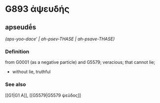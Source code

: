 # G893 ἀψευδής

## apseudḗs

_(aps-yoo-dace' | ah-psev-THASE | ah-psave-THASE)_

### Definition

from G0001 (as a negative particle) and G5579; veracious; that cannot lie; 

- without lie, truthful

### See also

[[G1|G1 Α]], [[G5579|G5579 ψεῦδος]]
